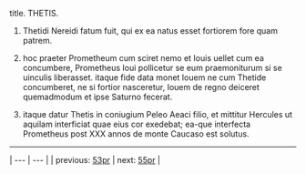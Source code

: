 title. THETIS.



1. Thetidi Nereidi fatum fuit, qui ex ea natus esset fortiorem fore quam patrem.



2. hoc praeter Prometheum cum sciret nemo et Iouis uellet cum ea concumbere, Prometheus Ioui pollicetur se eum praemoniturum si se uinculis liberasset. itaque fide data monet Iouem ne cum Thetide concumberet, ne si fortior nasceretur, Iouem de regno deiceret quemadmodum et ipse Saturno fecerat.



3. itaque datur Thetis in coniugium Peleo Aeaci filio, et mittitur Hercules ut aquilam interficiat quae eius cor exedebat; ea-que interfecta Prometheus post ⅩⅩⅩ annos de monte Caucaso est solutus.



---

| --- | --- |
| previous: [53pr](../53pr/) | next: [55pr](../55pr/) |